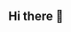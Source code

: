 ## Hi there 👋

<!--
**DZHEYKILL/DZHEYKILL** is a ✨ _special_ ✨ repository because its `README.md` (this file) appears on your GitHub profile.

#Horizontal-Swiper
For Starting Screen

# npm install

Here are some ideas to get you started:

- 🔭 I’m currently working on ...
- 🌱 I’m currently learning ...
- 👯 I’m looking to collaborate on ...
- 🤔 I’m looking for help with ...
- 💬 Ask me about ...
- 📫 How to reach me: ...
- 😄 Pronouns: ...
- ⚡ Fun fact: ...
-->
